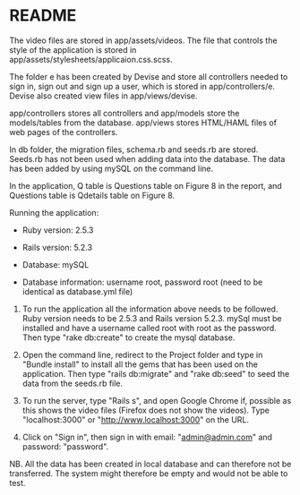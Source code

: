 # README

The video files are stored in app/assets/videos. The file that controls the style of the application is stored in app/assets/stylesheets/applicaion.css.scss.

The folder e has been created by Devise and store all controllers needed to sign in, sign out and sign up a user, which is stored in app/controllers/e. Devise also created view files in app/views/devise. 

app/controllers stores all controllers and app/models store the models/tables from the database. app/views stores HTML/HAML files of web pages of the controllers.

In db folder, the migration files, schema.rb and seeds.rb are stored. Seeds.rb has not been used when adding data into the database. The data has been added by using mySQL on the command line. 

In the application, Q table is Questions table on Figure 8 in the report, and Questions table is Qdetails table on Figure 8. 



Running the application:

* Ruby version: 2.5.3

* Rails version: 5.2.3

* Database: mySQL

* Database information: username root, password root (need to be identical as database.yml file)

1. To run the application all the information above needs to be followed. Ruby version needs to be 2.5.3 and Rails version 5.2.3. mySql must be installed and have a username called root with root as the password. Then type "rake db:create" to create the mysql database.

2. Open the command line, redirect to the Project folder and type in "Bundle install" to install all the gems that has been used on the application. Then type "rails db:migrate" and "rake db:seed" to seed the data from the seeds.rb file.

3. To run the server, type "Rails s", and open Google Chrome if, possible as this shows the video files (Firefox does not show the videos). Type "localhost:3000" or "http://www.localhost:3000" on the URL.

4. Click on "Sign in", then sign in with email: "admin@admin.com" and password: "password".



NB. All the data has been created in local database and can therefore not be transferred. The system might therefore be empty and would not be able to test.





